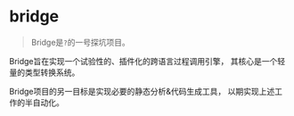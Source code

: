 # bridge

> Bridge是`?`的一号探坑项目。

Bridge旨在实现一个试验性的、插件化的跨语言过程调用引擎，
其核心是一个轻量的类型转换系统。

Bridge项目的另一目标是实现必要的静态分析&代码生成工具，
以期实现上述工作的半自动化。
